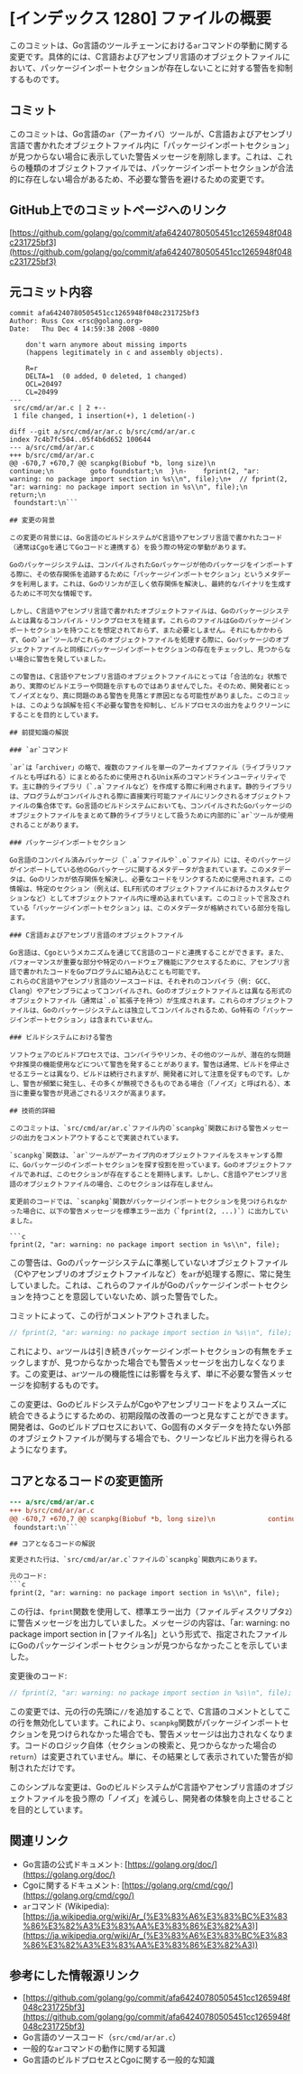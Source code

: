 # [インデックス 1280] ファイルの概要

このコミットは、Go言語のツールチェーンにおける`ar`コマンドの挙動に関する変更です。具体的には、C言語およびアセンブリ言語のオブジェクトファイルにおいて、パッケージインポートセクションが存在しないことに対する警告を抑制するものです。

## コミット

このコミットは、Go言語の`ar`（アーカイバ）ツールが、C言語およびアセンブリ言語で書かれたオブジェクトファイル内に「パッケージインポートセクション」が見つからない場合に表示していた警告メッセージを削除します。これは、これらの種類のオブジェクトファイルでは、パッケージインポートセクションが合法的に存在しない場合があるため、不必要な警告を避けるための変更です。

## GitHub上でのコミットページへのリンク

[https://github.com/golang/go/commit/afa64240780505451cc1265948f048c231725bf3](https://github.com/golang/go/commit/afa64240780505451cc1265948f048c231725bf3)

## 元コミット内容

```
commit afa64240780505451cc1265948f048c231725bf3
Author: Russ Cox <rsc@golang.org>
Date:   Thu Dec 4 14:59:38 2008 -0800

    don't warn anymore about missing imports
    (happens legitimately in c and assembly objects).
    
    R=r
    DELTA=1  (0 added, 0 deleted, 1 changed)
    OCL=20497
    CL=20499
---
 src/cmd/ar/ar.c | 2 +--
 1 file changed, 1 insertion(+), 1 deletion(-)

diff --git a/src/cmd/ar/ar.c b/src/cmd/ar/ar.c
index 7c4b7fc504..05f4b6d652 100644
--- a/src/cmd/ar/ar.c
+++ b/src/cmd/ar/ar.c
@@ -670,7 +670,7 @@ scanpkg(Biobuf *b, long size)\n 			continue;\n 		goto foundstart;\n 	}\n-	fprint(2, "ar: warning: no package import section in %s\\n", file);\n+	// fprint(2, "ar: warning: no package import section in %s\\n", file);\n 	return;\n 
 foundstart:\n```

## 変更の背景

この変更の背景には、Go言語のビルドシステムがC言語やアセンブリ言語で書かれたコード（通常はCgoを通じてGoコードと連携する）を扱う際の特定の挙動があります。

Goのパッケージシステムは、コンパイルされたGoパッケージが他のパッケージをインポートする際に、その依存関係を追跡するために「パッケージインポートセクション」というメタデータを利用します。これは、Goのリンカが正しく依存関係を解決し、最終的なバイナリを生成するために不可欠な情報です。

しかし、C言語やアセンブリ言語で書かれたオブジェクトファイルは、Goのパッケージシステムとは異なるコンパイル・リンクプロセスを経ます。これらのファイルはGoのパッケージインポートセクションを持つことを想定されておらず、また必要としません。それにもかかわらず、Goの`ar`ツールがこれらのオブジェクトファイルを処理する際に、Goパッケージのオブジェクトファイルと同様にパッケージインポートセクションの存在をチェックし、見つからない場合に警告を発していました。

この警告は、C言語やアセンブリ言語のオブジェクトファイルにとっては「合法的な」状態であり、実際のビルドエラーや問題を示すものではありませんでした。そのため、開発者にとってノイズとなり、真に問題のある警告を見落とす原因となる可能性がありました。このコミットは、このような誤解を招く不必要な警告を抑制し、ビルドプロセスの出力をよりクリーンにすることを目的としています。

## 前提知識の解説

### `ar`コマンド

`ar`は「archiver」の略で、複数のファイルを単一のアーカイブファイル（ライブラリファイルとも呼ばれる）にまとめるために使用されるUnix系のコマンドラインユーティリティです。主に静的ライブラリ（`.a`ファイルなど）を作成する際に利用されます。静的ライブラリは、プログラムがコンパイルされる際に直接実行可能ファイルにリンクされるオブジェクトファイルの集合体です。Go言語のビルドシステムにおいても、コンパイルされたGoパッケージのオブジェクトファイルをまとめて静的ライブラリとして扱うために内部的に`ar`ツールが使用されることがあります。

### パッケージインポートセクション

Go言語のコンパイル済みパッケージ（`.a`ファイルや`.o`ファイル）には、そのパッケージがインポートしている他のGoパッケージに関するメタデータが含まれています。このメタデータは、Goのリンカが依存関係を解決し、必要なコードをリンクするために使用されます。この情報は、特定のセクション（例えば、ELF形式のオブジェクトファイルにおけるカスタムセクションなど）としてオブジェクトファイル内に埋め込まれています。このコミットで言及されている「パッケージインポートセクション」は、このメタデータが格納されている部分を指します。

### C言語およびアセンブリ言語のオブジェクトファイル

Go言語は、Cgoというメカニズムを通じてC言語のコードと連携することができます。また、パフォーマンスが重要な部分や特定のハードウェア機能にアクセスするために、アセンブリ言語で書かれたコードをGoプログラムに組み込むことも可能です。
これらのC言語やアセンブリ言語のソースコードは、それぞれのコンパイラ（例: GCC、Clang）やアセンブラによってコンパイルされ、Goのオブジェクトファイルとは異なる形式のオブジェクトファイル（通常は`.o`拡張子を持つ）が生成されます。これらのオブジェクトファイルは、Goのパッケージシステムとは独立してコンパイルされるため、Go特有の「パッケージインポートセクション」は含まれていません。

### ビルドシステムにおける警告

ソフトウェアのビルドプロセスでは、コンパイラやリンカ、その他のツールが、潜在的な問題や非推奨の機能使用などについて警告を発することがあります。警告は通常、ビルドを停止させるエラーとは異なり、ビルドは続行されますが、開発者に対して注意を促すものです。しかし、警告が頻繁に発生し、その多くが無視できるものである場合（「ノイズ」と呼ばれる）、本当に重要な警告が見過ごされるリスクが高まります。

## 技術的詳細

このコミットは、`src/cmd/ar/ar.c`ファイル内の`scanpkg`関数における警告メッセージの出力をコメントアウトすることで実装されています。

`scanpkg`関数は、`ar`ツールがアーカイブ内のオブジェクトファイルをスキャンする際に、Goパッケージのインポートセクションを探す役割を担っています。Goのオブジェクトファイルであれば、このセクションが存在することを期待します。しかし、C言語やアセンブリ言語のオブジェクトファイルの場合、このセクションは存在しません。

変更前のコードでは、`scanpkg`関数がパッケージインポートセクションを見つけられなかった場合に、以下の警告メッセージを標準エラー出力（`fprint(2, ...)`）に出力していました。

```c
fprint(2, "ar: warning: no package import section in %s\\n", file);
```

この警告は、Goのパッケージシステムに準拠していないオブジェクトファイル（Cやアセンブリのオブジェクトファイルなど）を`ar`が処理する際に、常に発生していました。これは、これらのファイルがGoのパッケージインポートセクションを持つことを意図していないため、誤った警告でした。

コミットによって、この行がコメントアウトされました。

```c
// fprint(2, "ar: warning: no package import section in %s\\n", file);
```

これにより、`ar`ツールは引き続きパッケージインポートセクションの有無をチェックしますが、見つからなかった場合でも警告メッセージを出力しなくなります。この変更は、`ar`ツールの機能性には影響を与えず、単に不必要な警告メッセージを抑制するものです。

この変更は、GoのビルドシステムがCgoやアセンブリコードをよりスムーズに統合できるようにするための、初期段階の改善の一つと見なすことができます。開発者は、Goのビルドプロセスにおいて、Go固有のメタデータを持たない外部のオブジェクトファイルが関与する場合でも、クリーンなビルド出力を得られるようになります。

## コアとなるコードの変更箇所

```diff
--- a/src/cmd/ar/ar.c
+++ b/src/cmd/ar/ar.c
@@ -670,7 +670,7 @@ scanpkg(Biobuf *b, long size)\n 			continue;\n 		goto foundstart;\n 	}\n-	fprint(2, "ar: warning: no package import section in %s\\n", file);\n+	// fprint(2, "ar: warning: no package import section in %s\\n", file);\n 	return;\n 
 foundstart:\n```

## コアとなるコードの解説

変更された行は、`src/cmd/ar/ar.c`ファイルの`scanpkg`関数内にあります。

元のコード:
```c
fprint(2, "ar: warning: no package import section in %s\\n", file);
```
この行は、`fprint`関数を使用して、標準エラー出力（ファイルディスクリプタ`2`）に警告メッセージを出力していました。メッセージの内容は、「ar: warning: no package import section in [ファイル名]」という形式で、指定されたファイルにGoのパッケージインポートセクションが見つからなかったことを示していました。

変更後のコード:
```c
// fprint(2, "ar: warning: no package import section in %s\\n", file);
```
この変更では、元の行の先頭に`//`を追加することで、C言語のコメントとしてこの行を無効化しています。これにより、`scanpkg`関数がパッケージインポートセクションを見つけられなかった場合でも、警告メッセージは出力されなくなります。コードのロジック自体（セクションの検索と、見つからなかった場合の`return`）は変更されていません。単に、その結果として表示されていた警告が抑制されただけです。

このシンプルな変更は、GoのビルドシステムがC言語やアセンブリ言語のオブジェクトファイルを扱う際の「ノイズ」を減らし、開発者の体験を向上させることを目的としています。

## 関連リンク

*   Go言語の公式ドキュメント: [https://golang.org/doc/](https://golang.org/doc/)
*   Cgoに関するドキュメント: [https://golang.org/cmd/cgo/](https://golang.org/cmd/cgo/)
*   `ar`コマンド (Wikipedia): [https://ja.wikipedia.org/wiki/Ar_(%E3%83%A6%E3%83%BC%E3%83%86%E3%82%A3%E3%83%AA%E3%83%86%E3%82%A3)](https://ja.wikipedia.org/wiki/Ar_(%E3%83%A6%E3%83%BC%E3%83%86%E3%82%A3%E3%83%AA%E3%83%86%E3%82%A3))

## 参考にした情報源リンク

*   [https://github.com/golang/go/commit/afa64240780505451cc1265948f048c231725bf3](https://github.com/golang/go/commit/afa64240780505451cc1265948f048c231725bf3)
*   Go言語のソースコード（`src/cmd/ar/ar.c`）
*   一般的な`ar`コマンドの動作に関する知識
*   Go言語のビルドプロセスとCgoに関する一般的な知識

